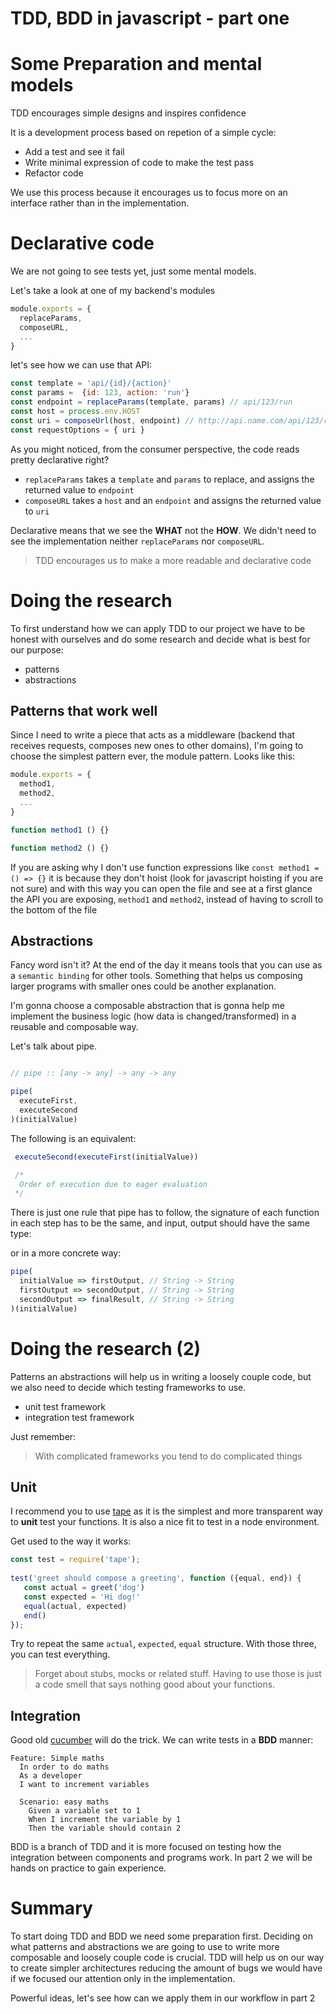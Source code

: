 TDD, BDD in javascript - part one
===

Some Preparation and mental models
===


TDD encourages simple designs and inspires confidence

It is a development process based on repetion of a simple cycle:

- Add a test and see it fail
- Write minimal expression of code to make the test pass
- Refactor code

We use this process because it encourages us to focus more on an interface rather than in the implementation.

# Declarative code

We are not going to see tests yet, just some mental models.

Let's take a look at one of my backend's modules

```javascript
module.exports = {
  replaceParams,
  composeURL,
  ...
}
```

let's see how we can use that API:

```javascript
const template = 'api/{id}/{action}'
const params =  {id: 123, action: 'run'}
const endpoint = replaceParams(template, params) // api/123/run
const host = process.env.HOST
const uri = composeUrl(host, endpoint) // http://api.name.com/api/123/run
const requestOptions = { uri }
```

As you might noticed, from the consumer perspective, the code reads pretty declarative right?

- `replaceParams` takes a `template` and `params` to replace, and assigns the returned value to `endpoint`
- `composeURL` takes a `host` and an `endpoint` and assigns the returned value to `uri`

Declarative means that we see the **WHAT** not the **HOW**. We didn't need to see the implementation neither `replaceParams` nor `composeURL`.

> TDD encourages us to make a more readable and declarative code

# Doing the research

To first understand how we can apply TDD to our project we have to be honest with ourselves and do some research and decide what is best for our purpose:

- patterns
- abstractions

## Patterns that work well
Since I need to write a piece that acts as a middleware (backend that receives requests, composes new ones to other domains), I'm going to choose the simplest pattern ever, the module pattern. Looks like this:

```javascript
module.exports = {
  method1,
  method2,
  ...
}

function method1 () {}

function method2 () {}
```
If you are asking why I don't use function expressions like `const method1 = () => {}` it is because they don't hoist (look for javascript hoisting if you are not sure) and with this way you can open the file and see at a first glance the API you are exposing, `method1` and `method2`, instead of having to scroll to the bottom of the file

## Abstractions

Fancy word isn't it? At the end of the day it means tools that you can use as a `semantic binding` for other tools. Something that helps us composing larger programs with smaller ones could be another explanation.

I'm gonna choose a composable abstraction that is gonna help me implement the business logic (how data is changed/transformed) in a reusable and composable way. 

Let's talk about pipe.

```javascript

// pipe :: [any -> any] -> any -> any

pipe(
  executeFirst,
  executeSecond
)(initialValue)
```

The following is an equivalent:

```javascript
 executeSecond(executeFirst(initialValue))

 /*
  Order of execution due to eager evaluation
 */
```


There is just one rule that pipe has to follow, the signature of each function in each step has to be the same, and input, output should have the same type:

or in a more concrete way:

```javascript
pipe(
  initialValue => firstOutput, // String -> String
  firstOutput => secondOutput, // String -> String
  secondOutput => finalResult, // String -> String
)(initialValue)
```

# Doing the research (2)

Patterns an abstractions will help us in writing a loosely couple code, but we also need to decide which testing frameworks to use.

- unit test framework
- integration test framework

Just remember:
> With complicated frameworks you tend to do complicated things

## Unit
I recommend you to use [tape](https://www.npmjs.com/package/tape) as it is the simplest and more transparent way to **unit** test your functions. It is also a nice fit to test in a node environment.

Get used to the way it works:

```javascript
const test = require('tape');
 
test('greet should compose a greeting', function ({equal, end}) {
   const actual = greet('dog') 
   const expected = 'Hi dog!'
   equal(actual, expected)
   end()
});
```

Try to repeat the same `actual`, `expected`, `equal` structure. With those three, you can test everything.

> Forget about stubs, mocks or related stuff. Having to use those is just a code smell that says nothing good about your functions.

## Integration

Good old [cucumber](https://github.com/cucumber/cucumber-js) will do the trick. We can write tests in a **BDD** manner:

```gherkin
Feature: Simple maths
  In order to do maths
  As a developer
  I want to increment variables

  Scenario: easy maths
    Given a variable set to 1
    When I increment the variable by 1
    Then the variable should contain 2
```

BDD is a branch of TDD and it is more focused on testing how the integration between components and programs work. In part 2 we will be hands on practice to gain experience.

# Summary

To start doing TDD and BDD we need some preparation first. Deciding on what patterns and abstractions we are going to use to write more composable and loosely couple code is crucial. TDD will help us on our way to create simpler architectures reducing the amount of bugs we would have if we focused our attention only in the implementation.

Powerful ideas, let's see how can we apply them in our workflow in part 2
